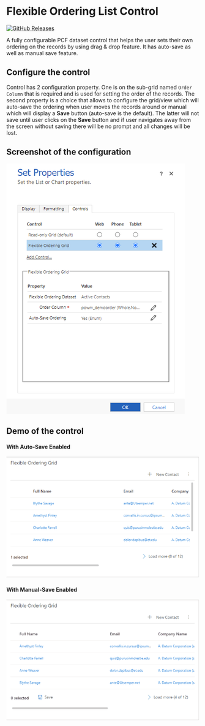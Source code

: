 # Flexible Ordering List Control

[![GitHub Releases](https://img.shields.io/static/v1?label=Download&message=Flexible%20Ordering%20Grid&style=for-the-badge&logo=microsoft&color=brightgreen)](https://github.com/Power-Maverick/PCF-Controls/releases/tag/FlexOrderGrid-v.1.0.9)

A fully configurable PCF dataset control that helps the user sets their own ordering on the records by using drag & drop feature. It has auto-save as well as manual save feature.

## Configure the control

Control has 2 configuration property. One is on the sub-grid named `Order Column` that is required and is used for setting the order of the records. The second property is a choice that allows to configure the grid/view which will auto-save the ordering when user moves the records around or manual which will display a **Save** button (auto-save is the default). The latter will not save until user clicks on the **Save** button and if user navigates away from the screen without saving there will be no prompt and all changes will be lost.

## Screenshot of the configuration

![FlexOrderGrid-Configuration](Assets/Control-Configuration.png)

## Demo of the control

#### With Auto-Save Enabled

![FlexOrderGrid-AutoSave](Assets/FlexOrderingGrid-WithAutoSave.gif)

#### With Manual-Save Enabled

![FlexOrderGrid-ManualSave](Assets/FlexOrderingGrid-WithManualSave.gif)
